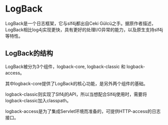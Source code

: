# LogBack

LogBack是一个日志框架，它与slf4j都出自Ceki Gülcü之手。据原作者描述，LogBack相比log4j实现更快，具有更好的处理I/O异常的能力，以及原生支持slf4j等特性。

## **LogBack的结构**

LogBack被分为3个组件，logback-core, logback-classic 和 logback-access。

其中logback-core提供了LogBack的核心功能，是另外两个组件的基础。

logback-classic则实现了Slf4j的API，所以当想配合Slf4j使用时，需要将logback-classic加入classpath。

logback-access是为了集成Servlet环境而准备的，可提供HTTP-access的日志接口。

